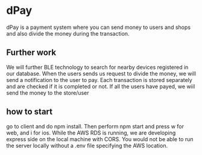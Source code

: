 # dPay
dPay is a payment system where you can send money to users and shops and also divide the money during the transaction. 

## Further work
We will further BLE technology to search for nearby devices registered in our database. When the users sends us request to divide the money, we will send a notification to the user to pay. Each transaction is stored separately and are checked if it is completed or not. If all the users have payed, we wiil send the money to the store/user

## how to start
go to client and do npm install. Then perform npm start and press w for web, and i for ios.
While the AWS RDS is running, we are developing express side on the local machine with CORS.
You would not be able to run the server locally without a .env file specifying the AWS location.
